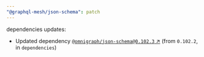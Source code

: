 ```yaml
---
"@graphql-mesh/json-schema": patch
---
```

dependencies updates:
  - Updated dependency [`@omnigraph/json-schema@0.102.3` ↗︎](https://www.npmjs.com/package/@omnigraph/json-schema/v/0.102.3) (from `0.102.2`, in `dependencies`)
